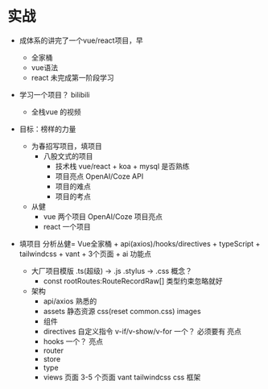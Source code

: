 # 实战

- 成体系的讲完了一个vue/react项目，早
  - 全家桶
  - vue语法
  - react 未完成第一阶段学习

- 学习一个项目？ bilibili
  - 全栈vue 的视频

- 目标：榜样的力量
  - 为春招写项目，填项目
    - 八股文式的项目
      - 技术栈 vue/react + koa + mysql 是否熟练
      - 项目亮点
        OpenAI/Coze API
      - 项目的难点
      - 项目的考点
  - 从健
    - vue 两个项目
      OpenAI/Coze 项目亮点
    - react 一个项目

- 填项目
  分析丛健= Vue全家桶 + api(axios)/hooks/directives + typeScript + tailwindcss + vant + 3个页面 + ai 功能点
  - 大厂项目模版
    .ts(超级) -> .js  .stylus -> .css 概念？
    - const rootRoutes:RouteRecordRaw[]  类型约束忽略就好
  - 架构
    - api/axios 熟悉的
    - assets 静态资源 css(reset common.css) images
    - 组件
    - directives  自定义指令 v-if/v-show/v-for   一个？ 必须要有 亮点
    - hooks 一个？ 亮点
    - router
    - store
    - type
    - views 页面
      3-5 个页面
      vant
      tailwindcss css 框架

